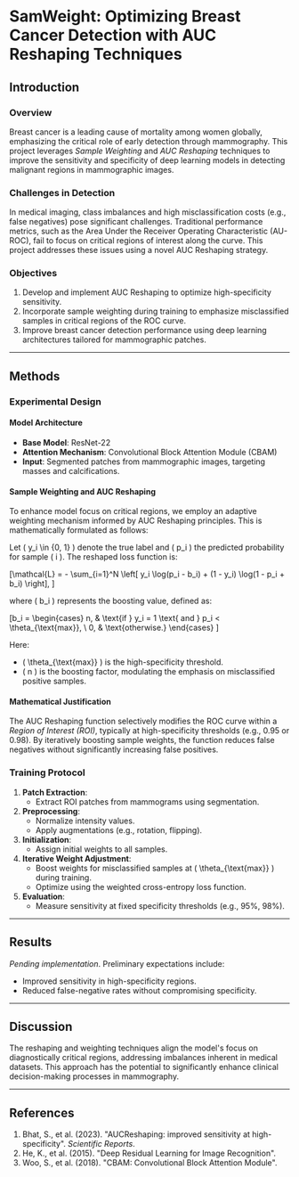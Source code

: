 
# **SamWeight: Optimizing Breast Cancer Detection with AUC Reshaping Techniques**

## **Introduction**

### **Overview**
Breast cancer is a leading cause of mortality among women globally, emphasizing the critical role of early detection through mammography. This project leverages *Sample Weighting* and *AUC Reshaping* techniques to improve the sensitivity and specificity of deep learning models in detecting malignant regions in mammographic images.

### **Challenges in Detection**
In medical imaging, class imbalances and high misclassification costs (e.g., false negatives) pose significant challenges. Traditional performance metrics, such as the Area Under the Receiver Operating Characteristic (AU-ROC), fail to focus on critical regions of interest along the curve. This project addresses these issues using a novel AUC Reshaping strategy.

### **Objectives**
1. Develop and implement AUC Reshaping to optimize high-specificity sensitivity.
2. Incorporate sample weighting during training to emphasize misclassified samples in critical regions of the ROC curve.
3. Improve breast cancer detection performance using deep learning architectures tailored for mammographic patches.

---

## **Methods**

### **Experimental Design**

#### **Model Architecture**
- **Base Model**: ResNet-22
- **Attention Mechanism**: Convolutional Block Attention Module (CBAM)
- **Input**: Segmented patches from mammographic images, targeting masses and calcifications.

#### **Sample Weighting and AUC Reshaping**
To enhance model focus on critical regions, we employ an adaptive weighting mechanism informed by AUC Reshaping principles. This is mathematically formulated as follows:

Let \( y_i \in \{0, 1\} \) denote the true label and \( p_i \) the predicted probability for sample \( i \). The reshaped loss function is:

\[\mathcal{L} = - \sum_{i=1}^N \left[ y_i \log(p_i - b_i) + (1 - y_i) \log(1 - p_i + b_i) \right],
\]

where \( b_i \) represents the boosting value, defined as:

\[b_i =
\begin{cases}
n, & \text{if } y_i = 1 \text{ and } p_i < \theta_{\text{max}}, \\
0, & \text{otherwise.}
\end{cases}
\]

Here:
- \( \theta_{\text{max}} \) is the high-specificity threshold.
- \( n \) is the boosting factor, modulating the emphasis on misclassified positive samples.

#### **Mathematical Justification**
The AUC Reshaping function selectively modifies the ROC curve within a *Region of Interest (ROI)*, typically at high-specificity thresholds (e.g., 0.95 or 0.98). By iteratively boosting sample weights, the function reduces false negatives without significantly increasing false positives.

### **Training Protocol**
1. **Patch Extraction**:
   - Extract ROI patches from mammograms using segmentation.
2. **Preprocessing**:
   - Normalize intensity values.
   - Apply augmentations (e.g., rotation, flipping).
3. **Initialization**:
   - Assign initial weights to all samples.
4. **Iterative Weight Adjustment**:
   - Boost weights for misclassified samples at \( \theta_{\text{max}} \) during training.
   - Optimize using the weighted cross-entropy loss function.
5. **Evaluation**:
   - Measure sensitivity at fixed specificity thresholds (e.g., 95%, 98%).

---

## **Results**
*Pending implementation*. Preliminary expectations include:
- Improved sensitivity in high-specificity regions.
- Reduced false-negative rates without compromising specificity.

---

## **Discussion**
The reshaping and weighting techniques align the model's focus on diagnostically critical regions, addressing imbalances inherent in medical datasets. This approach has the potential to significantly enhance clinical decision-making processes in mammography.

---

## **References**
1. Bhat, S., et al. (2023). "AUCReshaping: improved sensitivity at high-specificity". *Scientific Reports*.
2. He, K., et al. (2015). "Deep Residual Learning for Image Recognition".
3. Woo, S., et al. (2018). "CBAM: Convolutional Block Attention Module".

